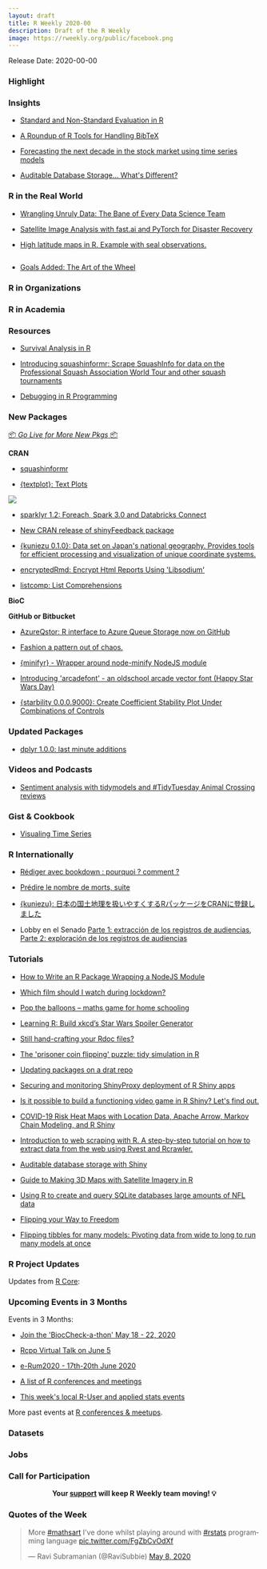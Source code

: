 ```yaml
---
layout: draft
title: R Weekly 2020-00
description: Draft of the R Weekly
image: https://rweekly.org/public/facebook.png
---
```


Release Date: 2020-00-00

###  Highlight



### Insights

+ [Standard and Non-Standard Evaluation in R](https://www.brodieg.com/2020/05/05/on-nse/)

+ [A Roundup of R Tools for Handling BibTeX](https://ropensci.org/technotes/2020/05/07/rmd-citations/)

+ [Forecasting the next decade in the stock market using time series models](http://databasedinvesting.blogspot.com/2020/05/forecasting-next-decade-in-stock-market.html)

+ [Auditable Database Storage... What's Different?](https://www.tychobra.com/posts/2020-05-06-shiny-crud-auditable/)

### R in the Real World

+ [Wrangling Unruly Data: The Bane of Every Data Science Team](https://blog.rstudio.com/2020/05/05/wrangling-unruly-data/)

+ [Satellite Image Analysis with fast.ai and PyTorch for Disaster Recovery](https://appsilon.com/satellite-image-analysis-with-fast-ai-for-disaster-recovery/)

+ [High latitude maps in R. Example with seal observations.](https://luisdva.github.io/rstats/seal-maps/)

![]()

+ [Goals Added: The Art of the Wheel](https://www.americansocceranalysis.com/home/2020/5/5/the-art-of-the-wheel)

###  R in Organizations



###  R in Academia



###  Resources

+ [Survival Analysis in R](https://www.geeksforgeeks.org/survival-analysis-in-r/)

+ [Introducing squashinformr: Scrape SquashInfo for data on the Professional Squash Association World Tour and other squash tournaments](https://needleinthehay.ca/introducing-squashinformr/)

+ [Debugging in R Programming](https://www.geeksforgeeks.org/debugging-in-r-programming/amp/)

###  New Packages

<p class="added-hostname"><a href="https://rweekly.org/live" target="_blank" class="externalLink">📦 <i>Go Live for More New Pkgs</i> 📦</a></p>

**CRAN**
+ [squashinformr](https://github.com/HaydenMacDonald/squashinformr)


+ [{textplot}: Text Plots](https://CRAN.R-project.org/package=textplot)

![](https://user-images.githubusercontent.com/1710810/80954815-64c40900-8dfe-11ea-849f-ef8569609929.gif) 


+ [sparklyr 1.2: Foreach, Spark 3.0 and Databricks Connect](https://blog.rstudio.com/2020/05/06/sparklyr-1-2/)

+ [New CRAN release of shinyFeedback package](https://www.tychobra.com/posts/2020-04-28-shinyfeedback-0.2.0-on-cran/)

+ [{kuniezu 0.1.0}: Data set on Japan's national geography. Provides tools for efficient processing and visualization of unique coordinate systems.](https://cran.r-project.org/package=kuniezu)

+ [encryptedRmd: Encrypt Html Reports Using 'Libsodium'](https://CRAN.R-project.org/package=encryptedRmd)

+ [listcomp: List Comprehensions](https://CRAN.R-project.org/package=listcomp)

**BioC**



**GitHub or Bitbucket**

+ [AzureQstor: R interface to Azure Queue Storage now on GitHub](https://blog.revolutionanalytics.com/2020/05/azureqstor-r-interface-to-azure-queue-storage.html)

+ [Fashion a pattern out of chaos.](https://github.com/daranzolin/barah)

+ [{minifyr} - Wrapper around node-minify NodeJS module](https://github.com/ColinFay/minifyr)

+ [Introducing 'arcadefont' - an oldschool arcade vector font (Happy Star Wars Day)](https://coolbutuseless.github.io/2020/05/04/introducing-arcadefont-an-oldschool-arcade-vector-font-happy-star-wars-day/)

+ [{starbility 0.0.0.9000}: Create Coefficient Stability Plot Under Combinations of Controls](https://github.com/AakaashRao/starbility)

### Updated Packages

+ [dplyr 1.0.0: last minute additions](https://www.tidyverse.org/blog/2020/05/dplyr-1-0-0-last-minute-additions/)

###  Videos and Podcasts

+ [Sentiment analysis with tidymodels and #TidyTuesday Animal Crossing reviews](https://juliasilge.com/blog/animal-crossing/)

### Gist & Cookbook

+ [Visualing Time Series](https://tsggplot.netlify.app/)

### R Internationally

+ [Rédiger avec bookdown : pourquoi ? comment ?](https://thinkr.fr/rediger-avec-bookdown-pourquoi-comment/)

+ [Prédire le nombre de morts, suite](https://freakonometrics.hypotheses.org/60913)

+ [{kuniezu}: 日本の国土地理を扱いやすくするRパッケージをCRANに登録しました](https://uribo.hatenablog.com/entry/2020/05/09/072135)

+ Lobby en el Senado [Parte 1: extracción de los registros de audiencias](https://rivaquiroga.cl/post/2020/05/scraping-audiencias-senado-parte-1/), [Parte 2: exploración de los registros de audiencias](https://rivaquiroga.cl/post/2020/05/scraping-audiencias-senado-parte-2/)

###  Tutorials

+ [How to Write an R Package Wrapping a NodeJS Module](https://colinfay.me/node-r-package/)

+ [Which film should I watch during lockdown?](https://selbydavid.com/2020/05/06/films/)

+ [Pop the balloons – maths game for home schooling](https://scottishsnow.wordpress.com/2020/05/06/pop-the-balloons/)

+ [Learning R: Build xkcd’s Star Wars Spoiler Generator](https://blog.ephorie.de/learning-r-build-xkcds-star-wars-spoiler-generator)

+ [Still hand-crafting your Rdoc files?](https://neonira.github.io/rdoc1)

+ [The 'prisoner coin flipping' puzzle: tidy simulation in R](http://varianceexplained.org/r/riddler-prisoner-flip/)

+ [Updating packages on a drat repo](https://alan-y.netlify.app/post/updating-packages-on-a-drat-repo/)

+ [Securing and monitoring ShinyProxy deployment of R Shiny apps](https://www.databentobox.com/2020/05/03/secure-shinyproxy/)

+ [Is it possible to build a functioning video game in R Shiny? Let's find out.](https://appsilon.com/is-it-possible-to-build-a-video-game-in-r-shiny/)

+ [COVID-19 Risk Heat Maps with Location Data, Apache Arrow, Markov Chain Modeling, and R Shiny](https://appsilon.com/covid-19-risk-heat-maps-with-location-data-apache-arrow-markov-chain-modeling-and-r-shiny/)

+ [Introduction to web scraping with R. A step-by-step tutorial on how to extract data from the web using Rvest and Rcrawler. ](https://www.scrapingbee.com/blog/web-scraping-r/)

+ [Auditable database storage with Shiny](https://www.tychobra.com/posts/2020-05-06-shiny-crud-auditable/)

+ [Guide to Making 3D Maps with Satellite Imagery in R](https://www.tylermw.com/a-step-by-step-guide-to-making-3d-maps-with-satellite-imagery-in-r/)

+ [Using R to create and query SQLite databases large amounts of NFL data](https://themockup.netlify.app/posts/2019-04-28-nflfastr-dbplyr-rsqlite/)

+ [Flipping your Way to Freedom](https://skewedpositive.com/post/flipping-your-way-to-freedom/)

+ [Flipping tibbles for many models: Pivoting data from wide to long to run many models at once](https://themockup.netlify.app/posts/2020-05-01-tidy-long-models/)

<!--<div class="post-more-begin></div><div class="post-more-end"></div>-->

###  R Project Updates

Updates from [R Core](http://developer.r-project.org/blosxom.cgi/R-devel/NEWS):


###  Upcoming Events in 3 Months

Events in 3 Months:

+ [Join the 'BiocCheck-a-thon' May 18 - 22, 2020](https://github.com/Bioconductor/BiocCheck/wiki)

+ [Rcpp Virtual Talk on June 5](http://dirk.eddelbuettel.com/blog/2020/05/07/#rcpp_announce_talk_20200605)

+ [e-Rum2020 - 17th-20th June 2020](https://2020.erum.io/)

+ [A list of R conferences and meetings](https://jumpingrivers.github.io/meetingsR/events.html)

+ [This week's local R-User and applied stats events](https://community.rstudio.com/c/irl)


More past events at [R conferences & meetups](https://conf.rweekly.org).


### Datasets

### Jobs




###  Call for Participation


<p class="hide-support added-hostname support-rweekly" style="text-align: center;font-weight: bold;">Your <a class="non-visited externalLink" href="https://www.patreon.com/rweekly" onclick="pas(this)">support</a> will keep R Weekly team moving! 💡</p>

###  Quotes of the Week

<blockquote class="twitter-tweet"><p lang="en" dir="ltr">More <a href="https://twitter.com/hashtag/mathsart?src=hash&amp;ref_src=twsrc%5Etfw">#mathsart</a> I&#39;ve done whilst playing around with <a href="https://twitter.com/hashtag/rstats?src=hash&amp;ref_src=twsrc%5Etfw">#rstats</a> programming language <a href="https://t.co/FgZbCvOdXf">pic.twitter.com/FgZbCvOdXf</a></p>&mdash; Ravi Subramanian (@RaviSubbie) <a href="https://twitter.com/RaviSubbie/status/1258675324856012805?ref_src=twsrc%5Etfw">May 8, 2020</a></blockquote> <script async src="https://platform.twitter.com/widgets.js" charset="utf-8"></script>

